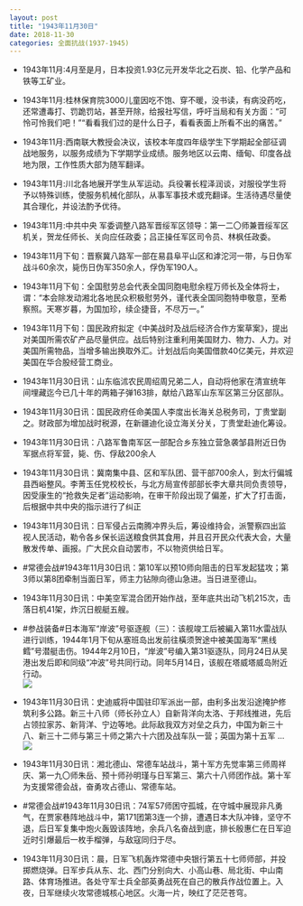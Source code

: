 ```yaml
---
layout: post
title: "1943年11月30日"
date: 2018-11-30
categories: 全面抗战(1937-1945)
---
```


<meta name="referrer" content="no-referrer" />

- 1943年11月:4月至是月，日本投资1.93亿元开发华北之石炭、铅、化学产品和铁等工矿业。 

- 1943年11月:桂林保育院3000儿童因吃不饱、穿不暖，没书读，有病没药吃，还常遭毒打、罚跪罚站，甚至开除，给报社写信，呼吁当局和有关方面：“可怜可怜我们吧！”“看看我们过的是什么日子，看看表面上所看不出的痛苦。” 

- 1943年11月:西南联大教授会决议，该校本年度四年级学生下学期起全部征调战地服务，以服务成绩为下学期学业成绩。服务地区以云南、缅甸、印度各战地为限，工作性质大部为随军翻译。 

- 1943年11月:川北各地展开学生从军运动。兵役署长程泽润谈，对服役学生将予以特殊训练，使服务机械化部队，从事军事技术或充翻译。生活待遇尽量使其合理化，并设法酌予优待。 

- 1943年11月:中共中央 军委调整八路军晋绥军区领导：第一二〇师兼晋绥军区机关，贺龙任师长、关向应任政委；吕正操任军区司令员、林枫任政委。 

- 1943年11月下旬：晋察冀八路军一部在易县阜平山区和滹沱河一带，与日伪军战斗60余次，毙伤日伪军350余人，俘伪军190人。 

- 1943年11月下旬：全国慰劳总会代表全国同胞电慰余程万师长及全体将士，谓：“本会除发动湘北各地民众积极慰劳外，谨代表全国同胞特申敬意，至希察照。天寒岁暮，为国加珍，续企捷音，不尽万一。” 

- 1943年11月下旬：国民政府拟定《中美战时及战后经济合作方案草案》，提出对美国所需农矿产品尽量供应。战后特别注重利用美国财力、物力、人力。对美国所需物品，当增多输出换取外汇。计划战后向美国借款40亿美元，并欢迎美国在华合股经营工商业。 

- 1943年11月30日讯：山东临沭农民周绍周兄弟二人，自动将他家在清宣统年间埋藏迄今已几十年的两箱子弹163排，献给八路军山东军区第三分区部队。 

- 1943年11月30日讯：国民政府任命美国人李度出长海关总税务司，丁贵堂副之。财政部为增加战时税源，在新疆迪化设立海关分关，丁贵堂赴迪化筹设。 

- 1943年11月30日讯：八路军鲁南军区一部配合乡东独立营急袭邹县附近日伪军据点将军营，毙、伤、俘敌200余人 

- 1943年11月30日讯：冀南集中县、区和军队团、营干部700余人，到太行偏城县西峪整风。李菁玉任党校校长，与北方局宣传部部长李大章共同负责领导，因受康生的“抢救失足者”运动影响，在审干阶段出现了偏差，扩大了打击面，后根据中共中央的指示进行了纠正 

- 1943年11月30日讯：日军侵占云南腾冲界头后，筹设维持会，派警察四出监视人民活动，勒令各乡保长运送粮食供其食用，并且召开民众代表大会，大量散发传单、画报。广大民众自动罢市，不以物资供给日军。 

- #常德会战#1943年11月30日讯：第10军以预10师向阻击的日军发起猛攻；第3师以第8团牵制当面日军，师主力钻隙向德山急进。当日进至德山。 

- 1943年11月30日讯：中美空军混合团开始作战，至年底共出动飞机215次，击落日机41架，炸沉日舰艇五艘。 

- #参战装备#日本海军“岸波”号驱逐舰（三）：该舰竣工后被編入第11水雷战队进行训练，1944年1月下旬从塞班岛出发前往橫须贺途中被美国海军“黑线鳕”号潜艇击伤。1944年2月10日，“岸波”号编入第31驱逐队，同月24日从吴港出发后即和同级“冲波”号共同行动。同年5月14日，该舰在塔威塔威岛附近行动。 <br/><img src="https://wx3.sinaimg.cn/large/aca367d8ly1fxpuydqky5j20xc0jh76d.jpg" />

- 1943年11月30日讯：史迪威将中国驻印军派出一部，由利多出发沿途掩护修筑利多公路。新三十八师（师长孙立人）自新背洋向太洛、于邦线推进，先后占领拉家苏、新背洋、宁边等地。此际敌我双方对垒之兵力，中国为新三十八、新三十二师与第三十师之第六十六团及战车队一营；英国为第十五军 ... <br/><img src="https://wx1.sinaimg.cn/large/aca367d8ly1fxpu2qivzdj20c80eu3yq.jpg" />

- 1943年11月30日讯：湘北德山、常德车站战斗，第十军方先觉率第三师周祥庆、第一九〇师朱岳、预十师孙明瑾与日军第三、第六十八师团作战。第十军为支援常德会战，奋勇攻占德山、常德车站。 

- #常德会战#1943年11月30日讯：74军57师困守孤城，在守城中展现非凡勇气，在贾家巷阵地战斗中，第171团第3连一个排，遭遇日本大队冲锋，坚守不退，后日军复集中炮火轰毁该阵地，余兵八名奋战到底，排长殷惠仁在日军迫近时引爆最后一枚手榴弹，与敌寇同归于尽。 

- 1943年11月30日讯：晨，日军飞机轰炸常德中央银行第五十七师师部，并投掷燃烧弹。日军步兵从东、北、西门分别向大、小高山巷、局北街、中山南路、体育场推进。各处守军士兵全部英勇战死在自己的散兵作战位置上。入夜，日军继续火攻常德城核心地区。火海一片，映红了茫茫苍穹。 

